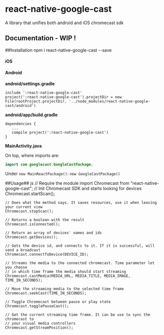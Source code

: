# react-native-google-cast

A library that unifies both android and iOS chromecast sdk

## Documentation - WIP !

##Installation
npm i react-native-google-cast --save

#### iOS


#### Android

**android/settings.gradle**
```
include ':react-native-google-cast'
project(':react-native-google-cast').projectDir = new File(rootProject.projectDir, '../node_modules/react-native-google-cast/android')
```

**android/app/build.gradle**
```
dependencies {
   ...
   compile project(':react-native-google-cast')
}
```

**MainActivity.java**

On top, where imports are:
```java
import com.googlecast.GoogleCastPackage;
```

Under `new MainReactPackage()`:
`new GoogleCastPackage()`

##Usage##
    js
    // Require the module
    import Chromecast from "react-native-google-cast";
    // Init Chromecast SDK and starts looking for devices
    Chromecast.startScan();
    
    // Does what the method says. It saves resources, use it when leaving your current view
    Chromecast.stopScan();
    
    // Returns a boolean with the result
    Chromecast.isConnected();
    
    // Return an array of devices' names and ids
    Chromecast.getDevices();
    
    // Gets the device id, and connects to it. If it is successful, will send a broadcast
    Chromecast.connectToDevice(DEVICE_ID);
    
    // Streams the media to the connected chromecast. Time parameter let you choose
    // in which time frame the media should start streaming
    Chromecast.castMedia(MEDIA_URL, MEDIA_TITLE, MEDIA_IMAGE, TIME_IN_SECONDS);
    
    // Move the streaming media to the selected time frame
    Chromecast.seekCast(TIME_IN_SECONDS);
    
    // Toggle Chromecast between pause or play state
    Chromecast.togglePauseCast();
    
    // Get the current streaming time frame. It can be use to sync the chromecast to
    // your visual media controllers
    Chromecast.getStreamPosition();
